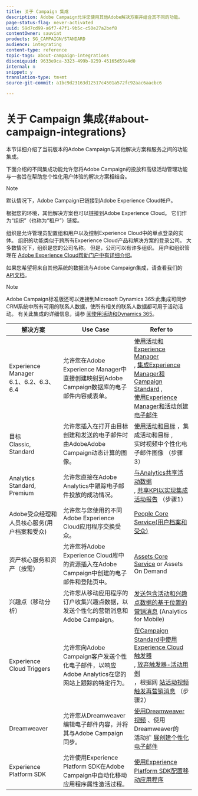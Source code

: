 ```yaml
---
title: 关于 Campaign 集成
description: Adobe Campaign允许您使用其他Adobe解决方案并结合其不同的功能。
page-status-flag: never-activated
uuid: 59d7cd99-a6f7-47f1-9b5c-c50e27a2bef8
contentOwner: sauviat
products: SG_CAMPAIGN/STANDARD
audience: integrating
content-type: reference
topic-tags: about-campaign-integrations
discoiquuid: 9633e9ca-3323-499b-8259-45165d59a4d0
internal: n
snippet: y
translation-type: tm+mt
source-git-commit: a1bc9d23163d12517c4501a572fc92aac6aacbc6

---
```



# 关于 Campaign 集成{#about-campaign-integrations}

本节详细介绍了当前版本的Adobe Campaign与其他解决方案和服务之间的功能集成。

下面介绍的不同集成功能允许您将Adobe Campaign的投放和高级活动管理功能与一套旨在帮助您个性化用户体验的解决方案相结合。

>[!NOTE]
>
> 默认情况下，Adobe Campaign已链接到Adobe Experience Cloud帐户。

根据您的环境，其他解决方案也可以链接到Adobe Experience Cloud。 它们作为“组织”（也称为“租户”）链接。

组织是允许管理员配置组和用户以及控制Experience Cloud中的单点登录的实体。 组织的功能类似于跨所有Experience Cloud产品和解决方案的登录公司。 大多数情况下，组织是您的公司名称。 但是，公司可以有许多组织。 用户和组织管理在 [Adobe Experience Cloud帮助门户中有详细介绍](https://marketing.adobe.com/resources/help/en_US/mcloud/organizations.html)。

如果您希望将来自其他系统的数据流与Adobe Campaign集成，请查看我们的 [API文档](../../api/using/about-campaign-standard-apis.md)。

>[!NOTE]
>
>Adobe Campaign标准版还可以连接到Microsoft Dynamics 365:此集成可同步CRM系统中所有可用的联系人数据，使所有相关的联系人数据都可用于活动活动。 有关此集成的详细信息，请参 [阅使用活动和Dynamics 365](../../integrating/using/working-with-campaign-standard-and-microsoft-dynamics-365.md)。


<table> 
 <thead> 
  <tr> 
   <th> 解决方案<br /> </th> 
   <th> Use Case<br /> </th> 
   <th> Refer to<br /> </th> 
  </tr> 
 </thead> 
 <tbody> 
  <tr> 
   <td> Experience Manager<br /> 6.1、6.2、6.3、6.4<br /> </td> 
   <td> 允许您在Adobe Experience Manager中直接创建映射到Adobe Campaign数据库的电子邮件内容或表单。<br /> </td> 
   <td> 
     <a href="../../integrating/using/integrating-with-experience-manager.md">使用活动和Experience Manager</a><br/>, <a href="https://helpx.adobe.com/experience-manager/6-4/sites/administering/using/campaignstandard.html">集成Experience Manager和Campaign Standard</a> , <br/><a href="https://docs.campaign.adobe.com/doc/standard/getting_started/en/ACS_AEM.html">使用Experience Manager和活动创建电子邮件</a> 
    </td> 
  </tr> 
  <tr> 
   <td> 目标<br /> Classic, Standard<br /> </td> 
   <td> 允许您插入在打开由目标创建和发送的电子邮件时由AdobeAdobe Campaign动态计算的图像。<br /> </td> 
   <td> 
    <a href="../../integrating/using/about-campaign-target-integration.md">使用活动和目标</a> ，集 <br/>成活动和目标 <a href="https://marketing.adobe.com/resources/help/en_US/target/a4t/c_campaign_and_target.html">,</a><br/>实时视频中个性化电子邮件图像 <a href="https://helpx.adobe.com/marketing-cloud/how-to/email-marketing.html"></a> （步骤3）
    </td> 
  </tr> 
  <tr> 
   <td> Analytics<br /> Standard, Premium <br /> </td> 
   <td> 允许您直接在Adobe Analytics中跟踪电子邮件投放的成功情况。<br /> </td> 
   <td> 
    <a href="../../integrating/using/about-campaign-analytics-integration.md">与Analytics共享活动数据</a><br/>, <a href="https://helpx.adobe.com/marketing-cloud/how-to/email-marketing.html">共享KPI以实现集成活动报告</a> （步骤1）
    </td> 
  </tr> 
  <tr> 
   <td> Adobe受众经理和人员核心服务(用户档案和受众)<br /> </td> 
   <td> 允许您与您使用的不同Adobe Experience Cloud应用程序交换受众。<br /> </td> 
   <td> <a href="../../integrating/using/about-campaign-audience-manager-or-people-core-service-integration.md">People Core Service(用户档案和受众)</a><br /> </td> 
  </tr> 
  <tr> 
   <td> 资产核心服务和资产（按需）<br /> </td> 
   <td> 允许您将Adobe Experience Cloud库中的资源插入在Adobe Campaign中创建的电子邮件和登陆页中。<br /> </td> 
   <td> <a href="../../integrating/using/working-with-campaign-and-assets-core-service.md">Assets Core Service</a> or Assets On Demand<br /> </td> 
  </tr> 
  <tr> 
   <td> 兴趣点（移动分析）<br /> </td> 
   <td> 允许您从移动应用程序的订户收集兴趣点数据，以发送个性化的营销消息和Adobe Campaign。<br /> </td> 
   <td> <a href="../../integrating/using/about-campaign-points-of-interest-data-integration.md">发送包含活动和兴趣点数据的基于位置的营销消息</a> (Analytics for Mobile)<br /> </td> 
  </tr> 
  <tr> 
   <td> Experience Cloud Triggers<br /> </td> 
   <td> 允许您向Adobe Campaign客户发送个性化电子邮件，以响应Adobe Analytics在您的网站上跟踪的特定行为。<br /> </td> 
   <td> 
    <a href="../../integrating/using/about-adobe-experience-cloud-triggers.md">在Campaign Standard中使用Experience Cloud触发器</a><br/>, <a href="../../integrating/using/abandonment-triggers-use-cases.md">放弃触发器-活动用例</a><br/>，根据网 <a href="https://helpx.adobe.com/marketing-cloud/how-to/email-marketing.html">站活动视频触发再营销消息</a> （步骤2）
    </td> 
  </tr> 
  <tr> 
   <td> Dreamweaver<br /> </td> 
   <td> 允许您从Dreamweaver编辑电子邮件内容，并将其与Adobe Campaign同步。<br /> </td> 
   <td> 
    <a href="https://docs.adobe.com/content/help/en/campaign-learn/campaign-standard-tutorials/designing-content/email-designer/dreamweaver-integration.html">使用Dreamweaver视频</a> 、使用Dreamweaver的 <br/>活动扩 <a href="https://helpx.adobe.com/dreamweaver/using/working-with-dreamweaver-and-campaign.html">展创建个性化电子邮件</a> 
  </td> 
  </tr> 
  <tr> 
   <td> Experience Platform SDK<br /> </td> 
   <td> 允许使用Experience Platform SDK在Adobe Campaign中自动化移动应用程序属性激活过程。<br /> </td> 
   <td> <a href="https://helpx.adobe.com/campaign/kb/configuring-app-sdk.html">使用Experience Platform SDK配置移动应用程序</a><br /> </td> 
  </tr> 
 </tbody> 
</table>

